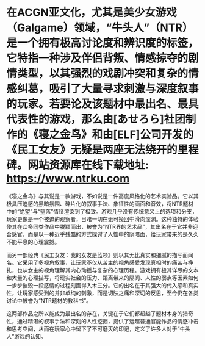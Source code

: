 # 在ACGN亚文化，尤其是美少女游戏（Galgame）领域，“牛头人”（NTR）是一个拥有极高讨论度和辨识度的标签，它特指一种涉及伴侣背叛、情感掠夺的剧情类型，以其强烈的戏剧冲突和复杂的情感纠葛，吸引了大量寻求刺激与深度叙事的玩家。若要论及该题材中最出名、最具代表性的游戏，那么由[あせろら]社团制作的《寝之金鸟》和由[ELF]公司开发的《民工女友》无疑是两座无法绕开的里程碑。网站资源库在线下载地址: https://www.ntrku.com

《寝之金鸟》与其说是一款游戏，不如说是一件高度风格化的艺术实验品。它以其极具压迫感的黑暗氛围、碎片化的叙事手法、象征性的画面和音效，将NTR题材中的“绝望”与“堕落”情绪渲染到了极致。游戏几乎没有传统意义上的选项和分支，玩家更像是一个被迫的观察者，目睹一切在无可挽回中滑向深渊。这种独特的体验使其在众多同类作品中脱颖而出，被誉为“NTR界的艺术品”，其出名在于它并非迎合感官，而是以一种近乎残酷的方式探讨了人性中的阴暗面，给玩家带来的是久久不能平息的心理震撼。

而另一部经典《民工女友：我的女友是蓝领》则以其无比真实和细腻的描写而闻名。它采用了多视角叙事，让玩家不仅从苦主的视角感受发现真相时的痛苦与挣扎，也从女主的视角理解其内心动摇与复杂的心理历程。游戏拥有极其详尽的文本和大量的心理描写，将现实社会的压力、距离带来的隔阂、人性的弱点等因素如何一步步摧毁一段感情的过程刻画得入木三分。它的出名在于其强大的代入感和真实性，让玩家感受到的并非单纯的刺激，而是切肤之痛和深切的反思，至今仍在各类讨论中被誉为“NTR题材的教科书”。

这两部作品之所以能成为最出名的存在，关键在于它们都超越了题材本身的猎奇性，通过精湛的叙事手法和深刻的人性挖掘，提供了远超普通官能作品的情感冲击和思考空间，从而在玩家心中留下了不可磨灭的印记，定义了许多人对于“牛头人”游戏的认知。
